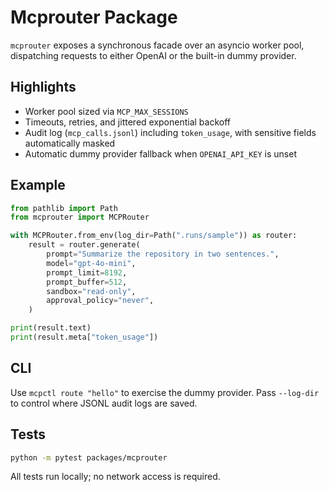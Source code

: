 # Mcprouter Package

`mcprouter` exposes a synchronous facade over an asyncio worker pool, dispatching requests to either OpenAI or the built-in dummy provider.

## Highlights

- Worker pool sized via `MCP_MAX_SESSIONS`
- Timeouts, retries, and jittered exponential backoff
- Audit log (`mcp_calls.jsonl`) including `token_usage`, with sensitive fields automatically masked
- Automatic dummy provider fallback when `OPENAI_API_KEY` is unset

## Example

```python
from pathlib import Path
from mcprouter import MCPRouter

with MCPRouter.from_env(log_dir=Path(".runs/sample")) as router:
    result = router.generate(
        prompt="Summarize the repository in two sentences.",
        model="gpt-4o-mini",
        prompt_limit=8192,
        prompt_buffer=512,
        sandbox="read-only",
        approval_policy="never",
    )

print(result.text)
print(result.meta["token_usage"])
```

## CLI

Use `mcpctl route "hello"` to exercise the dummy provider. Pass `--log-dir` to control where JSONL audit logs are saved.

## Tests

```bash
python -m pytest packages/mcprouter
```

All tests run locally; no network access is required.
